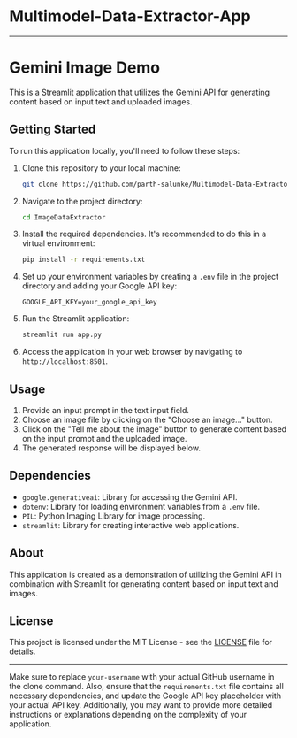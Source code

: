 # Multimodel-Data-Extractor-App

---

# Gemini Image Demo

This is a Streamlit application that utilizes the Gemini API for generating content based on input text and uploaded images.

## Getting Started

To run this application locally, you'll need to follow these steps:

1. Clone this repository to your local machine:

   ```bash
   git clone https://github.com/parth-salunke/Multimodel-Data-Extractor-App.git
   ```

2. Navigate to the project directory:

   ```bash
   cd ImageDataExtractor
   ```

3. Install the required dependencies. It's recommended to do this in a virtual environment:

   ```bash
   pip install -r requirements.txt
   ```

4. Set up your environment variables by creating a `.env` file in the project directory and adding your Google API key:

   ```
   GOOGLE_API_KEY=your_google_api_key
   ```

5. Run the Streamlit application:

   ```bash
   streamlit run app.py
   ```

6. Access the application in your web browser by navigating to `http://localhost:8501`.

## Usage

1. Provide an input prompt in the text input field.
2. Choose an image file by clicking on the "Choose an image..." button.
3. Click on the "Tell me about the image" button to generate content based on the input prompt and the uploaded image.
4. The generated response will be displayed below.

## Dependencies

- `google.generativeai`: Library for accessing the Gemini API.
- `dotenv`: Library for loading environment variables from a `.env` file.
- `PIL`: Python Imaging Library for image processing.
- `streamlit`: Library for creating interactive web applications.

## About

This application is created as a demonstration of utilizing the Gemini API in combination with Streamlit for generating content based on input text and images.

## License

This project is licensed under the MIT License - see the [LICENSE](LICENSE) file for details.

---

Make sure to replace `your-username` with your actual GitHub username in the clone command. Also, ensure that the `requirements.txt` file contains all necessary dependencies, and update the Google API key placeholder with your actual API key. Additionally, you may want to provide more detailed instructions or explanations depending on the complexity of your application.
